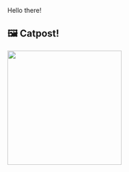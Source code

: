 Hello there!



## 🖼️ Catpost!

<sub>
    <img src="https://cdn2.thecatapi.com/images/63.gif" height="256">
</sub>

